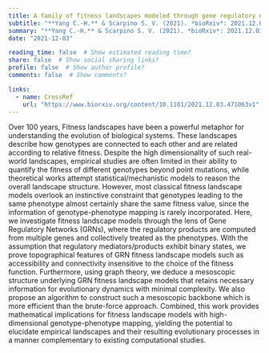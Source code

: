 ```yaml
---
title: A family of fitness landscapes modeled through gene regulatory networks
subtitle: "**Yang C.-H.** & Scarpino S. V. (2021). *bioRxiv*: 2021.12.03.471063"
summary: "**Yang C.-H.** & Scarpino S. V. (2021). *bioRxiv*: 2021.12.03.471063"
date: "2021-12-03"

reading_time: false  # Show estimated reading time?
share: false  # Show social sharing links?
profile: false  # Show author profile?
comments: false  # Show comments?

links:
  - name: CrossRef
    url: "https://www.biorxiv.org/content/10.1101/2021.12.03.471063v1"
---
```


Over 100 years, Fitness landscapes have been a powerful metaphor for understanding the evolution of biological systems. These landscapes describe how genotypes are connected to each other and are related according to relative fitness. Despite the high dimensionality of such real-world landscapes, empirical studies are often limited in their ability to quantify the fitness of different genotypes beyond point mutations, while theoretical works attempt statistical/mechanistic models to reason the overall landscape structure. However, most classical fitness landscape models overlook an instinctive constraint that genotypes leading to the same phenotype almost certainly share the same fitness value, since the information of genotype-phenotype mapping is rarely incorporated. Here, we investigate fitness landscape models through the lens of Gene Regulatory Networks (GRNs), where the regulatory products are computed from multiple genes and collectively treated as the phenotypes. With the assumption that regulatory mediators/products exhibit binary states, we prove topographical features of GRN fitness landscape models such as accessibility and connectivity insensitive to the choice of the fitness function. Furthermore, using graph theory, we deduce a mesoscopic structure underlying GRN fitness landscape models that retains necessary information for evolutionary dynamics with minimal complexity. We also propose an algorithm to construct such a mesoscopic backbone which is more efficient than the brute-force approach. Combined, this work provides mathematical implications for fitness landscape models with high-dimensional genotype-phenotype mapping, yielding the potential to elucidate empirical landscapes and their resulting evolutionary processes in a manner complementary to existing computational studies.
